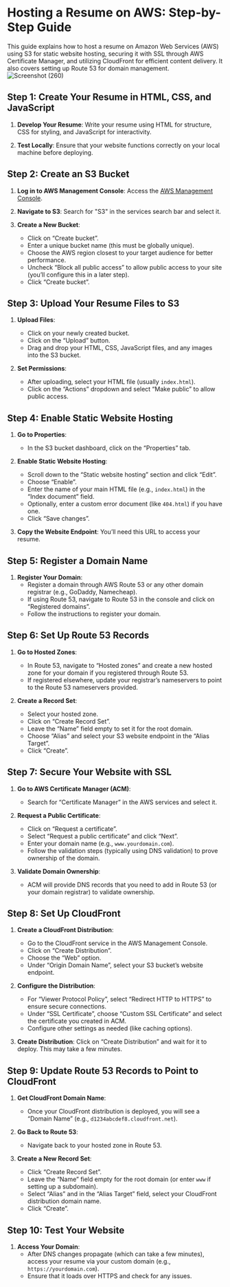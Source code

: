 

# Hosting a Resume on AWS: Step-by-Step Guide

This guide explains how to host a resume on Amazon Web Services (AWS) using S3 for static website hosting, securing it with SSL through AWS Certificate Manager, and utilizing CloudFront for efficient content delivery. It also covers setting up Route 53 for domain management.
![Screenshot (260)](https://github.com/user-attachments/assets/c7c06f67-c7e5-4472-b321-1e98394d5485)

## Step 1: Create Your Resume in HTML, CSS, and JavaScript

1. **Develop Your Resume**: Write your resume using HTML for structure, CSS for styling, and JavaScript for interactivity.
   
2. **Test Locally**: Ensure that your website functions correctly on your local machine before deploying.

## Step 2: Create an S3 Bucket

1. **Log in to AWS Management Console**: Access the [AWS Management Console](https://aws.amazon.com/console/).

2. **Navigate to S3**: Search for "S3" in the services search bar and select it.

3. **Create a New Bucket**:
   - Click on “Create bucket”.
   - Enter a unique bucket name (this must be globally unique).
   - Choose the AWS region closest to your target audience for better performance.
   - Uncheck “Block all public access” to allow public access to your site (you’ll configure this in a later step).
   - Click “Create bucket”.

## Step 3: Upload Your Resume Files to S3

1. **Upload Files**:
   - Click on your newly created bucket.
   - Click on the “Upload” button.
   - Drag and drop your HTML, CSS, JavaScript files, and any images into the S3 bucket.

2. **Set Permissions**:
   - After uploading, select your HTML file (usually `index.html`).
   - Click on the “Actions” dropdown and select “Make public” to allow public access.

## Step 4: Enable Static Website Hosting

1. **Go to Properties**:
   - In the S3 bucket dashboard, click on the “Properties” tab.

2. **Enable Static Website Hosting**:
   - Scroll down to the “Static website hosting” section and click “Edit”.
   - Choose “Enable”.
   - Enter the name of your main HTML file (e.g., `index.html`) in the “Index document” field.
   - Optionally, enter a custom error document (like `404.html`) if you have one.
   - Click “Save changes”.

3. **Copy the Website Endpoint**: You’ll need this URL to access your resume.

## Step 5: Register a Domain Name

1. **Register Your Domain**: 
   - Register a domain through AWS Route 53 or any other domain registrar (e.g., GoDaddy, Namecheap).
   - If using Route 53, navigate to Route 53 in the console and click on “Registered domains”.
   - Follow the instructions to register your domain.

## Step 6: Set Up Route 53 Records

1. **Go to Hosted Zones**:
   - In Route 53, navigate to “Hosted zones” and create a new hosted zone for your domain if you registered through Route 53.
   - If registered elsewhere, update your registrar’s nameservers to point to the Route 53 nameservers provided.

2. **Create a Record Set**:
   - Select your hosted zone.
   - Click on “Create Record Set”.
   - Leave the “Name” field empty to set it for the root domain.
   - Choose “Alias” and select your S3 website endpoint in the “Alias Target”.
   - Click “Create”.

## Step 7: Secure Your Website with SSL

1. **Go to AWS Certificate Manager (ACM)**:
   - Search for “Certificate Manager” in the AWS services and select it.

2. **Request a Public Certificate**:
   - Click on “Request a certificate”.
   - Select “Request a public certificate” and click “Next”.
   - Enter your domain name (e.g., `www.yourdomain.com`).
   - Follow the validation steps (typically using DNS validation) to prove ownership of the domain.

3. **Validate Domain Ownership**:
   - ACM will provide DNS records that you need to add in Route 53 (or your domain registrar) to validate ownership.

## Step 8: Set Up CloudFront

1. **Create a CloudFront Distribution**:
   - Go to the CloudFront service in the AWS Management Console.
   - Click on “Create Distribution”.
   - Choose the “Web” option.
   - Under “Origin Domain Name”, select your S3 bucket’s website endpoint.

2. **Configure the Distribution**:
   - For “Viewer Protocol Policy”, select “Redirect HTTP to HTTPS” to ensure secure connections.
   - Under “SSL Certificate”, choose “Custom SSL Certificate” and select the certificate you created in ACM.
   - Configure other settings as needed (like caching options).

3. **Create Distribution**: Click on “Create Distribution” and wait for it to deploy. This may take a few minutes.

## Step 9: Update Route 53 Records to Point to CloudFront

1. **Get CloudFront Domain Name**:
   - Once your CloudFront distribution is deployed, you will see a “Domain Name” (e.g., `d1234abcdef8.cloudfront.net`).

2. **Go Back to Route 53**:
   - Navigate back to your hosted zone in Route 53.

3. **Create a New Record Set**:
   - Click “Create Record Set”.
   - Leave the “Name” field empty for the root domain (or enter `www` if setting up a subdomain).
   - Select “Alias” and in the “Alias Target” field, select your CloudFront distribution domain name.
   - Click “Create”.

## Step 10: Test Your Website

1. **Access Your Domain**: 
   - After DNS changes propagate (which can take a few minutes), access your resume via your custom domain (e.g., `https://yourdomain.com`).
   - Ensure that it loads over HTTPS and check for any issues.
